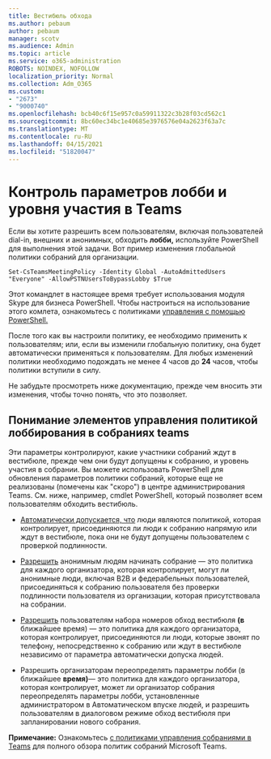 ```yaml
---
title: Вестибюль обхода
ms.author: pebaum
author: pebaum
manager: scotv
ms.audience: Admin
ms.topic: article
ms.service: o365-administration
ROBOTS: NOINDEX, NOFOLLOW
localization_priority: Normal
ms.collection: Adm_O365
ms.custom:
- "2673"
- "9000740"
ms.openlocfilehash: bcb40c6f15e957c0a59911322c3b28f03cd562c1
ms.sourcegitcommit: 8bc60ec34bc1e40685e3976576e04a2623f63a7c
ms.translationtype: MT
ms.contentlocale: ru-RU
ms.lasthandoff: 04/15/2021
ms.locfileid: "51820047"
---
```

# <a name="control-lobby-settings-and-level-of-participation-in-teams"></a>Контроль параметров лобби и уровня участия в Teams

Если вы хотите разрешить всем пользователям, включая пользователей dial-in, внешних и анонимных, обходить **лобби,** используйте PowerShell для выполнения этой задачи. Вот пример изменения глобальной политики собраний для организации.

`Set-CsTeamsMeetingPolicy -Identity Global -AutoAdmittedUsers "Everyone" -AllowPSTNUsersToBypassLobby $True`

Этот командлет в настоящее время требует использования модуля Skype для бизнеса PowerShell. Чтобы настроиться на использование этого комлета, ознакомьтесь с политиками [управления с помощью PowerShell.](https://docs.microsoft.com/microsoftteams/teams-powershell-overview#managing-policies-via-powershell)

После того как вы настроили политику, ее необходимо применить к пользователям; или, если вы изменили глобальную политику, она будет автоматически применяться к пользователям. Для любых изменений политики необходимо подождать не менее 4 часов до **24** часов, чтобы политики вступили в силу. 

Не забудьте просмотреть ниже документацию, прежде чем вносить эти изменения, чтобы точно понять, что это позволяет.


## <a name="understanding-teams-meeting-lobby-policy-controls"></a>Понимание элементов управления политикой лоббирования в собраниях teams

Эти параметры контролируют, какие участники собраний ждут в вестибюле, прежде чем они будут допущены к собранию, и уровень участия в собрании. Вы можете использовать PowerShell для обновления параметров политики собраний, которые еще не реализованы (помечены как "скоро") в центре администрирования Teams. См. ниже, например, cmdlet PowerShell, который позволяет всем пользователям обходить вестибюль.

- [Автоматически допускается, что](https://docs.microsoft.com/microsoftteams/meeting-policies-in-teams#automatically-admit-people) люди являются политикой, которая контролирует, присоединяются ли люди к собранию напрямую или ждут в вестибюле, пока они не будут допущены пользователем с проверкой подлинности.

- [Разрешить](https://docs.microsoft.com/microsoftteams/meeting-policies-in-teams#allow-anonymous-people-to-start-a-meeting) анонимным людям начинать собрание — это политика для каждого организатора, которая контролирует, могут ли анонимные люди, включая B2B и федерабельных пользователей, присоединяться к собранию пользователя без проверки подлинности пользователя из организации, которая присутствовала на собрании.

- [Разрешить](https://docs.microsoft.com/microsoftteams/meeting-policies-in-teams#allow-dial-in-users-to-bypass-the-lobby-coming-soon) пользователям набора номеров обход вестибюля **(в** ближайшее время) — это политика для каждого организатора, которая  контролирует, присоединяются ли люди, которые звонят по телефону, непосредственно к собранию или ждут в вестибюле независимо от параметра автоматически допуска людей.

- Разрешить организаторам переопределять параметры лобби (в ближайшее **время)**— это политика для каждого организатора,  которая контролирует,  может ли организатор собрания переопределять параметры лобби, установленные администратором в Автоматическом впуске людей, и разрешить пользователям в диалоговом режиме обход вестибюля при запланировании нового собрания. [](https://docs.microsoft.com/microsoftteams/meeting-policies-in-teams#allow-organizers-to-override-lobby-settings-coming-soon)

**Примечание:** Ознакомьтесь [с политиками управления собраниями в Teams](https://docs.microsoft.com/microsoftteams/meeting-policies-in-teams) для полного обзора политик собраний Microsoft Teams.

